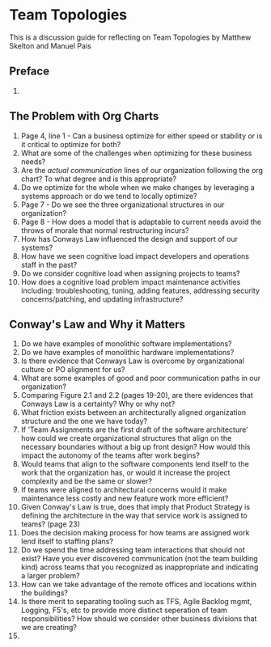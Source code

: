 # Team Topologies
This is a discussion guide for reflecting on Team Topologies by Matthew Skelton and Manuel Pais
## Preface
1. 

## The Problem with Org Charts
1. Page 4, line 1 - Can a business optimize for either speed or stability or is it critical to optimize for both?
2. What are some of the challenges when optimizing for these business needs?
3. Are the *actual communication* lines of our organization following the org chart?  To what degree and is this appropriate?
4. Do we optimize for the whole when we make changes by leveraging a systems approach or do we tend to locally optimize?
5. Page 7 - Do we see the three organizational structures in our organization?
6. Page 8 - How does a model that is adaptable to current needs avoid the throws of morale that normal restructuring incurs?
7. How has Conways Law influenced the design and support of our systems?
8. How have we seen cognitive load impact developers and operations staff in the past?
9. Do we consider cognitive load when assigning projects to teams?
10. How does a cognitive load problem impact maintenance activities including: troubleshooting, tuning, adding features, addressing security concerns/patching, and updating infrastructure?

## Conway's Law and Why it Matters
1. Do we have examples of monolithic software implementations?
2. Do we have examples of monolithic hardware implementations?
3. Is there evidence that Conways Law is overcome by organizational culture or PO alignment for us?
4. What are some examples of good and poor communication paths in our organization?
5. Comparing Figure 2.1 and 2.2 (pages 19-20), are there evidences that Conways Law is a certainty?  Why or why not?
6. What friction exists between an architecturally aligned organization structure and the one we have today?
7. If 'Team Assignments are the first draft of the software architecture' how could we create organizational structures that align on the necessary boundaries without a big up front design?  How would this impact the autonomy of the teams after work begins?  
8. Would teams that align to the software components lend itself to the work that the organization has, or would it increase the project complexity and be the same or slower?
9. If teams were aligned to architectural concerns would it make maintenance less costly and new feature work more efficient?
10. Given Conway's Law is true, does that imply that Product Strategy is defining the architecture in the way that service work is assigned to teams? (page 23)
11. Does the decision making process for how teams are assigned work lend itself to staffing plans?
12. Do we spend the time addressing team interactions that should not exist?  Have you ever discovered communication (not the team building kind) across teams that you recognized as inappropriate and indicating a larger problem?
13. How can we take advantage of the remote offices and locations within the buildings?
14. Is there merit to separating tooling such as TFS, Agile Backlog mgmt, Logging, F5's, etc to provide more distinct seperation of team responsibilities?  How should we consider other business divisions that we are creating?
15. 